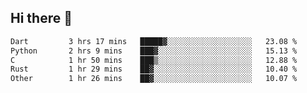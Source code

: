 ## Hi there 👋

<!--
**whirlun/whirlun** is a ✨ _special_ ✨ repository because its `README.md` (this file) appears on your GitHub profile.

Here are some ideas to get you started:

- 🔭 I’m currently working on ...
- 🌱 I’m currently learning ...
- 👯 I’m looking to collaborate on ...
- 🤔 I’m looking for help with ...
- 💬 Ask me about ...
- 📫 How to reach me: ...
- 😄 Pronouns: ...
- ⚡ Fun fact: ...
-->
<!--START_SECTION:waka-->

```txt
Dart         3 hrs 17 mins   █████▓░░░░░░░░░░░░░░░░░░░   23.08 %
Python       2 hrs 9 mins    ███▓░░░░░░░░░░░░░░░░░░░░░   15.13 %
C            1 hr 50 mins    ███▒░░░░░░░░░░░░░░░░░░░░░   12.88 %
Rust         1 hr 29 mins    ██▓░░░░░░░░░░░░░░░░░░░░░░   10.40 %
Other        1 hr 26 mins    ██▓░░░░░░░░░░░░░░░░░░░░░░   10.07 %
```

<!--END_SECTION:waka-->
